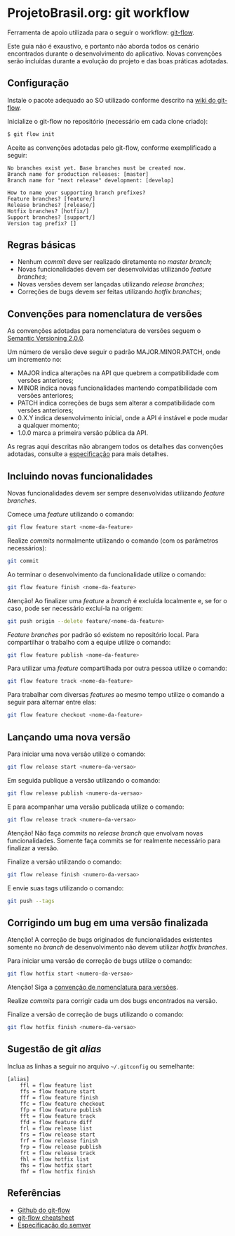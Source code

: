 ProjetoBrasil.org: git workflow
===============================

Ferramenta de apoio utilizada para o seguir o workflow: [git-flow](https://github.com/nvie/gitflow).

Este guia não é exaustivo, e portanto não aborda todos os cenário encontrados durante o desenvolvimento do aplicativo.
Novas convenções serão incluídas durante a evolução do projeto e das boas práticas adotadas.

Configuração
------------

Instale o pacote adequado ao SO utilizado conforme descrito na [wiki do git-flow](https://github.com/nvie/gitflow/wiki/Installation).

Inicialize o git-flow no repositório (necessário em cada clone criado):

```bash
$ git flow init
```

Aceite as convenções adotadas pelo git-flow, conforme exemplificado a seguir:

```
No branches exist yet. Base branches must be created now.
Branch name for production releases: [master] 
Branch name for "next release" development: [develop] 

How to name your supporting branch prefixes?
Feature branches? [feature/] 
Release branches? [release/] 
Hotfix branches? [hotfix/] 
Support branches? [support/] 
Version tag prefix? [] 
```

Regras básicas
--------------

- Nenhum *commit* deve ser realizado diretamente no *master branch*;
- Novas funcionalidades devem ser desenvolvidas utilizando *feature branches*;
- Novas versões devem ser lançadas utilizando *release branches*;
- Correções de bugs devem ser feitas utilizando *hotfix branches*;

Convenções para nomenclatura de versões
---------------------------------------

As convenções adotadas para nomenclatura de versões seguem o [Semantic Versioning 2.0.0](http://semver.org/).

Um número de versão deve seguir o padrão MAJOR.MINOR.PATCH, onde um incremento no:
- MAJOR indica alterações na API que quebrem a compatibilidade com versões anteriores;
- MINOR indica novas funcionalidades mantendo compatibilidade com versões anteriores;
- PATCH indica correções de bugs sem alterar a compatibilidade com versões anteriores;
- 0.X.Y indica desenvolvimento inicial, onde a API é instável e pode mudar a qualquer momento;
- 1.0.0 marca a primeira versão pública da API.

As regras aqui descritas não abrangem todos os detalhes das convenções adotadas, consulte a [especificação](http://semver.org/) para mais detalhes.


Incluindo novas funcionalidades
-------------------------------

Novas funcionalidades devem ser sempre desenvolvidas utilizando *feature branches*.

Comece uma *feature* utilizando o comando:
```bash
git flow feature start <nome-da-feature>
```

Realize *commits* normalmente utilizando o comando (com os parâmetros necessários):
```bash
git commit
```

Ao terminar o desenvolvimento da funcionalidade utilize o comando:
```bash
git flow feature finish <nome-da-feature>
```

Atenção! Ao finalizer uma *feature* a *branch* é excluída localmente e, se for o caso, pode ser necessário excluí-la na origem:
```bash
git push origin --delete feature/<nome-da-feature>
```

*Feature branches* por padrão só existem no repositório local. Para compartilhar o trabalho com a equipe utilize o comando:
```bash
git flow feature publish <nome-da-feature>
```

Para utilizar uma *feature* compartilhada por outra pessoa utilize o comando:
```bash
git flow feature track <nome-da-feature>
```

Para trabalhar com diversas *features* ao mesmo tempo utilize o comando a seguir para alternar entre elas:
```bash
git flow feature checkout <nome-da-feature>
```

Lançando uma nova versão
------------------------

Para iniciar uma nova versão utilize o comando:
```bash
git flow release start <numero-da-versao>
```

Em seguida publique a versão utilizando o comando:
```bash
git flow release publish <numero-da-versao>
```

E para acompanhar uma versão publicada utilize o comando:
```bash
git flow release track <numero-da-versao>
```

Atenção! Não faça *commits* no *release branch* que envolvam novas funcionalidades. Somente faça commits se for realmente necessário para finalizar a versão.

Finalize a versão utilizando o comando:
```bash
git flow release finish <numero-da-versao>
```
E envie suas tags utilizando o comando:
```bash
git push --tags
```

Corrigindo um bug em uma versão finalizada
------------------------------------------

Atenção! A correção de bugs originados de funcionalidades existentes somente no *branch* de desenvolvimento não devem utilizar *hotfix branches*.

Para iniciar uma versão de correção de bugs utilize o comando:
```bash
git flow hotfix start <numero-da-versao>
```

Atenção! Siga a [convenção de nomenclatura para versões](http://semver.org/).

Realize *commits* para corrigir cada um dos bugs encontrados na versão.

Finalize a versão de correção de bugs utilizando o comando:
```bash
git flow hotfix finish <numero-da-versao>
```

Sugestão de git *alias*
-----------------------

Inclua as linhas a seguir no arquivo ```~/.gitconfig``` ou semelhante:
```
[alias]
	ffl = flow feature list
	ffs = flow feature start
	fff = flow feature finish
	ffc = flow feature checkout
	ffp = flow feature publish
	fft = flow feature track
	ffd = flow feature diff
	frl = flow release list
	frs = flow release start
	frf = flow release finish
	frp = flow release publish
	frt = flow release track
	fhl = flow hotfix list
	fhs = flow hotfix start
	fhf = flow hotfix finish
```

Referências
-----------

- [Github do git-flow](https://github.com/nvie/gitflow)
- [git-flow cheatsheet](http://danielkummer.github.io/git-flow-cheatsheet/)
- [Especificação do semver](http://semver.org/)
